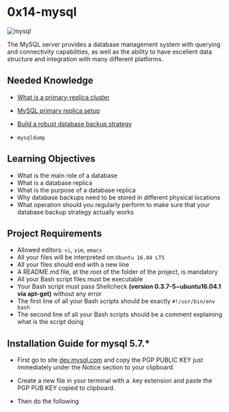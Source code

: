 # 0x14-mysql

![mysql](https://camo.githubusercontent.com/e62f71d0320859dbbcba4b3c21b3c4173b31dabb9ffcdb0e3b1fdec485034078/68747470733a2f2f7777772e73696d706c696c6561726e2e636f6d2f696365392f667265655f7265736f75726365735f61727469636c655f7468756d622f646966666572656e63655f6265747765656e5f73716c5f616e645f6d7973716c2e6a7067)

The MySQL server provides a database management system with querying and connectivity capabilities, as well as the ability to have excellent data structure and integration with many different platforms.

## Needed Knowledge
 - [What is a primary-replica cluster](https://www.digitalocean.com/community/tutorials/how-to-choose-a-redundancy-plan-to-ensure-high-availability#sql-replication)

 - [MySQL primary replica setup](https://www.digitalocean.com/community/tutorials/how-to-set-up-replication-in-mysql)

 - [Build a robust database backup strategy](https://www.databasejournal.com/ms-sql/developing-a-sql-server-backup-strategy/)

 - ```mysqldump```

## Learning Objectives

 - What is the main role of a database
 - What is a database replica
 - What is the purpose of a database replica
 - Why database backups need to be stored in different physical locations
 - What operation should you regularly perform to make sure that your database backup strategy actually works

## Project Requirements
 - Allowed editors: ```vi```, ```vim```, ```emacs```
 - All your files will be interpreted on ```Ubuntu 16.04 LTS```
 - All your files should end with a new line
 - A README.md file, at the root of the folder of the project, is mandatory
 - All your Bash script files must be executable
 - Your Bash script must pass Shellcheck **(version 0.3.7-5~ubuntu16.04.1 via apt-get)** without any error
 - The first line of all your Bash scripts should be exactly ```#!/usr/bin/env bash```
 - The second line of all your Bash scripts should be a comment explaining what is the script doing

## Installation Guide for mysql 5.7.*

 - First go to site [dev.mysql.com](https://dev.mysql.com/doc/refman/5.7/en/checking-gpg-signature.html) and copy the PGP PUBLIC KEY just immediately under the Notice section to your clipboard.

 - Create a new file in your terminal with a .key extension and paste the PGP PUB KEY copied to clipboard.

 - Then do the following
